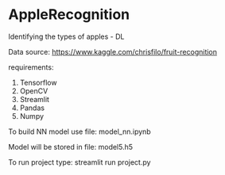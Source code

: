 # AppleRecognition
Identifying the types of apples - DL

Data source: https://www.kaggle.com/chrisfilo/fruit-recognition


requirements:

1. Tensorflow
2. OpenCV
3. Streamlit
4. Pandas
5. Numpy

To build NN model use file: model_nn.ipynb

Model will be stored in file: model5.h5

To run project type: streamlit run project.py


